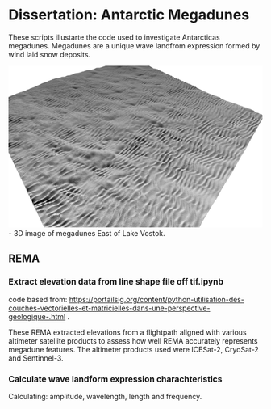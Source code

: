 # Dissertation: Antarctic Megadunes
These scripts illustarte the code used to investigate Antarcticas megadunes. Megadunes are a unique wave landfrom expression formed by wind laid snow deposits. 

<img src="3D MD fig copy.png" alt="Simply Easy Learning" width="800" height="320">
- 3D image of megadunes East of Lake Vostok.

## REMA

### Extract elevation data from line shape file off tif.ipynb
code based from: https://portailsig.org/content/python-utilisation-des-couches-vectorielles-et-matricielles-dans-une-perspective-geologique-.html .

These REMA extracted elevations from a flightpath aligned with various altimeter satellite products to assess how well REMA accurately represents megadune features. The altimeter products used were ICESat-2, CryoSat-2 and Sentinnel-3.

### Calculate wave landform expression charachteristics
Calculating: amplitude, wavelength, length and frequency.
